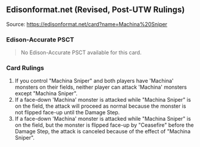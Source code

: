 
## Edisonformat.net (Revised, Post-UTW Rulings)

Source: https://edisonformat.net/card?name=Machina%20Sniper

### Edison-Accurate PSCT

> No Edison-Accurate PSCT available for this card.

### Card Rulings

1. If you control "Machina Sniper" and both players have 'Machina' monsters on their fields, neither player can attack 'Machina' monsters except "Machina Sniper".
2. If a face-down 'Machina' monster is attacked while "Machina Sniper" is on the field, the attack will proceed as normal because the monster is not flipped face-up until the Damage Step.
3. If a face-down 'Machina' monster is attacked while "Machina Sniper" is on the field, but the monster is flipped face-up by "Ceasefire" before the Damage Step, the attack is canceled because of the effect of "Machina Sniper".
            